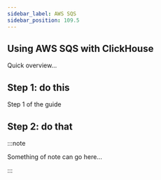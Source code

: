```yaml
---
sidebar_label: AWS SQS
sidebar_position: 109.5
---
```


## Using AWS SQS with ClickHouse

Quick overview...


## Step 1: do this

Step 1 of the guide

## Step 2: do that



:::note

Something of note can go here...

:::
